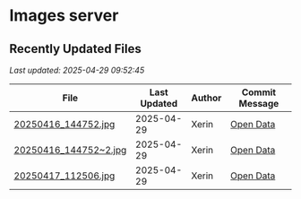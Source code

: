 # Images server


<!-- RECENT_CHANGES_START -->
## Recently Updated Files

*Last updated: 2025-04-29 09:52:45*

| File | Last Updated | Author | Commit Message |
| ---- | ------------ | ------ | -------------- |
| [20250416_144752.jpg](20250416_144752.jpg) | 2025-04-29 | Xerin | [Open Data](https://github.com/Xenovate-foss/opendata/commit/ef5d2c6896ff2a0ba1da4a2f5d2aface6429b478) |
| [20250416_144752~2.jpg](20250416_144752~2.jpg) | 2025-04-29 | Xerin | [Open Data](https://github.com/Xenovate-foss/opendata/commit/ef5d2c6896ff2a0ba1da4a2f5d2aface6429b478) |
| [20250417_112506.jpg](20250417_112506.jpg) | 2025-04-29 | Xerin | [Open Data](https://github.com/Xenovate-foss/opendata/commit/ef5d2c6896ff2a0ba1da4a2f5d2aface6429b478) |

<!-- RECENT_CHANGES_END -->